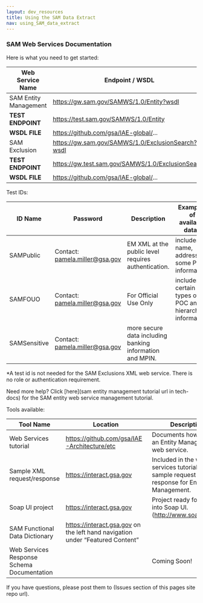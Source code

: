 ```yaml
---
layout: dev_resources
title: Using the SAM Data Extract
nav: using_SAM_data_extract
---
```

### SAM Web Services Documentation


Here is what you need to get started:

| Web Service Name | Endpoint / WSDL |
|---|---|
| SAM Entity Management | https://gw.sam.gov/SAMWS/1.0/Entity?wsdl |
| __TEST ENDPOINT__ | https://test.sam.gov/SAMWS/1.0/Entity |
| __WSDL FILE__ | https://github.com/gsa/IAE-global/... |
| SAM Exclusion | https://gw.sam.gov/SAMWS/1.0/ExclusionSearch?wsdl |
| __TEST ENDPOINT__ | https://gw.test.sam.gov/SAMWS/1.0/ExclusionSearch |
| __WSDL FILE__ | https://github.com/gsa/IAE-global/... |

Test IDs:

| ID Name | Password | Description | Examples of available data*| 
|---|---|---|---|
| SAMPublic | Contact: pamela.miller@gsa.gov | EM XML at the public level requires authentication. | includes: name, address, some POC information |
| SAMFOUO | Contact: pamela.miller@gsa.gov | For Official Use Only | includes certain types of POC and hierarchy information. |
| SAMSensitive | Contact: pamela.miller@gsa.gov | more secure data including banking information and MPIN. |

*A test id is not needed for the SAM Exclusions XML web service. There is no role or authentication requirement.
 
Need more help? Click [here](sam entity management tutorial url in tech-docs) for the SAM entity web service management tutorial.

Tools available:

| Tool Name | Location | Description |
|---|---|---|
| Web Services tutorial | https://github.com/gsa/IAE-Architecture/etc | Documents how to build an Entity Management web service. |
| Sample XML request/response | https://interact.gsa.gov | Included in the web services tutorial. Various sample request and response for Entity Management. |
| Soap UI project | https://interact.gsa.gov | Project ready for import into Soap UI. (http://www.soapui.org/) |
| SAM Functional Data Dictionary | https://interact.gsa.gov on the left hand navigation under “Featured Content” |  |
| Web Services Response Schema Documentation |  | Coming Soon! |

If you have questions, please post them to (Issues section of this pages site repo url).



